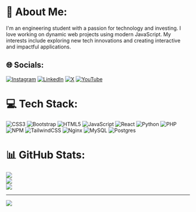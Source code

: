# 💫 About Me:
I'm an engineering student with a passion for technology and investing. I love working on dynamic web projects using modern JavaScript. My interests include exploring new tech innovations and creating interactive and impactful applications.


## 🌐 Socials:
[![Instagram](https://img.shields.io/badge/Instagram-%23E4405F.svg?logo=Instagram&logoColor=white)](https://instagram.com/sarfarazstark) [![LinkedIn](https://img.shields.io/badge/LinkedIn-%230077B5.svg?logo=linkedin&logoColor=white)](https://linkedin.com/in/https://www.linkedin.com/in/sarfarazstark) [![X](https://img.shields.io/badge/X-black.svg?logo=X&logoColor=white)](https://x.com/sarfaraz_stark) [![YouTube](https://img.shields.io/badge/YouTube-%23FF0000.svg?logo=YouTube&logoColor=white)](https://youtube.com/@sarfarazstark) 

# 💻 Tech Stack:
![CSS3](https://img.shields.io/badge/css3-%231572B6.svg?style=for-the-badge&logo=css3&logoColor=white) ![Bootstrap](https://img.shields.io/badge/bootstrap-%238511FA.svg?style=for-the-badge&logo=bootstrap&logoColor=white) ![HTML5](https://img.shields.io/badge/html5-%23E34F26.svg?style=for-the-badge&logo=html5&logoColor=white) ![JavaScript](https://img.shields.io/badge/javascript-%23323330.svg?style=for-the-badge&logo=javascript&logoColor=%23F7DF1E) ![React](https://img.shields.io/badge/react-%2320232a.svg?style=for-the-badge&logo=react&logoColor=%2361DAFB) ![Python](https://img.shields.io/badge/python-3670A0?style=for-the-badge&logo=python&logoColor=ffdd54) ![PHP](https://img.shields.io/badge/php-%23777BB4.svg?style=for-the-badge&logo=php&logoColor=white) ![NPM](https://img.shields.io/badge/NPM-%23CB3837.svg?style=for-the-badge&logo=npm&logoColor=white) ![TailwindCSS](https://img.shields.io/badge/tailwindcss-%2338B2AC.svg?style=for-the-badge&logo=tailwind-css&logoColor=white) ![Nginx](https://img.shields.io/badge/nginx-%23009639.svg?style=for-the-badge&logo=nginx&logoColor=white) ![MySQL](https://img.shields.io/badge/mysql-4479A1.svg?style=for-the-badge&logo=mysql&logoColor=white) ![Postgres](https://img.shields.io/badge/postgres-%23316192.svg?style=for-the-badge&logo=postgresql&logoColor=white)
# 📊 GitHub Stats:
![](https://github-readme-stats.vercel.app/api?username=sarfarazstark&theme=one_dark_pro&hide_border=true&include_all_commits=true&count_private=true)<br/>
![](https://github-readme-streak-stats.herokuapp.com/?user=sarfarazstark&theme=one_dark_pro&hide_border=true)<br/>
![](https://github-readme-stats.vercel.app/api/top-langs/?username=sarfarazstark&theme=one_dark_pro&hide_border=true&include_all_commits=true&count_private=true&layout=compact)

---
[![](https://visitcount.itsvg.in/api?id=sarfarazstark&icon=0&color=0)](https://visitcount.itsvg.in)

<!-- Proudly created with GPRM ( https://gprm.itsvg.in ) -->
